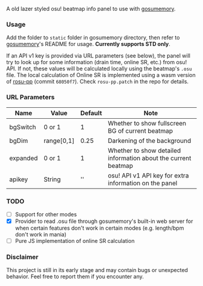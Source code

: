 A old lazer styled osu! beatmap info panel to use with [gosumemory](https://github.com/l3lackShark/gosumemory). 

### Usage

Add the folder to `static` folder in gosumemory directory, then refer to [gosumemory](https://github.com/l3lackShark/gosumemory)'s README for usage.
**Currently supports STD only**.

If an API v1 key is provided via URL parameters (see below), the panel will try to look up for some information (drain time, online SR, etc.) from osu! API. If not, these values will be calculated locally using the beatmap's `.osu` file. The local calculation of Online SR is implemented using a wasm version of [rosu-pp](https://github.com/MaxOhn/rosu-pp) (commit `68050f7`). Check `rosu-pp.patch` in the repo for details.

### URL Parameters

| Name     |   Value    | Default | Note                                                           |
| -------- | ---------- | --------|--------------------------------------------------------------- |
| bgSwitch | 0 or 1     | 1       | Whether to show fullscreen BG of current beatmap               |
| bgDim    | range[0,1] | 0.25    | Darkening of the background                                    |
| expanded | 0 or 1     | 1       | Whether to show detailed information about the current beatmap |
| apikey   | String     | ''      | osu! API v1 API key for extra information on the panel         |

### TODO

- [ ] Support for other modes
- [x] Provider to read .osu file through gosumemory's built-in web server for when certain features don't work in certain modes (e.g. length/bpm don't work in mania)
- [ ] Pure JS implementation of online SR calculation

### Disclaimer

This project is still in its early stage and may contain bugs or unexpected behavior. Feel free to report them if you encounter any.
